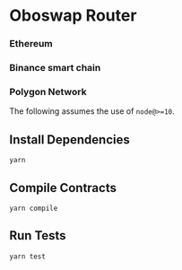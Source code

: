 # Oboswap Router

### Ethereum
### Binance smart chain
### Polygon Network

The following assumes the use of `node@>=10`.

## Install Dependencies

`yarn`

## Compile Contracts

`yarn compile`

## Run Tests

`yarn test`
